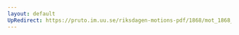 ```yaml
---
layout: default
UpRedirect: https://pruto.im.uu.se/riksdagen-motions-pdf/1868/mot_1868__ak__260.pdf
---
```

